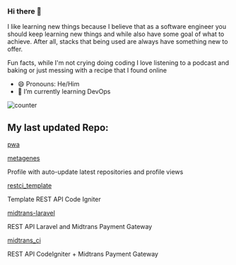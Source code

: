 ### Hi there 👋
I like learning new things because I believe that as a software engineer you should keep learning new things and while also have some goal of what to achieve. After all, stacks that being used are always have something new to offer.

Fun facts, while I'm not crying doing coding I love listening to a podcast and baking or just messing with a recipe that  I found online
- 😄 Pronouns: He/Him
- 🌱 I’m currently learning DevOps


![counter](https://ene3oosohyebu4a.m.pipedream.net)


## My last updated Repo:

[pwa](https://github.com/metagenes/pwa)



[metagenes](https://github.com/metagenes/metagenes)

Profile with auto-update latest repositories and profile views

[restci_template](https://github.com/metagenes/restci_template)

Template REST API Code Igniter

[midtrans-laravel](https://github.com/metagenes/midtrans-laravel)

REST API Laravel and Midtrans Payment Gateway

[midtrans_ci](https://github.com/metagenes/midtrans_ci)

REST API CodeIgniter + Midtrans Payment Gateway


